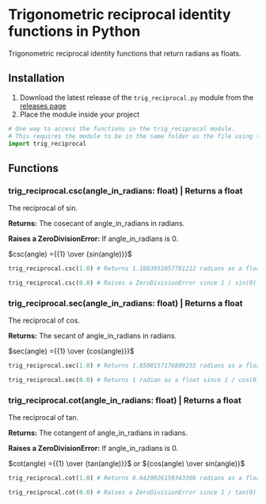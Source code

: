 # Trigonometric reciprocal identity functions in Python

Trigonometric reciprocal identity functions that return radians as floats.

## Installation

1. Download the latest release of the ```trig_reciprocal.py``` module from the [releases page](https://github.com/Synthird/trigonometric-reciprocal-identities/releases/tag/v1.0.1python)
2. Place the module inside your project

```Python
# One way to access the functions in the trig_reciprocal module.
# This requires the module to be in the same folder as the file using this code.
import trig_reciprocal
```

## Functions

### trig_reciprocal.csc(angle_in_radians: float) | Returns a float

The reciprocal of sin.

**Returns:** The cosecant of angle_in_radians in radians.

**Raises a ZeroDivisionError:** If angle_in_radians is 0.

$csc(angle) ={{1} \over {sin(angle)}}$

```Python
trig_reciprocal.csc(1.0) # Returns 1.1883951057781212 radians as a float.
```

```Python
trig_reciprocal.csc(0.0) # Raises a ZeroDivisionError since 1 / sin(0) = 1 / 0, which is undefined.
```

### trig_reciprocal.sec(angle_in_radians: float) | Returns a float

The reciprocal of cos.

**Returns:** The secant of angle_in_radians in radians.

$sec(angle) ={{1} \over {cos(angle)}}$

```Python
trig_reciprocal.sec(1.0) # Returns 1.8508157176809255 radians as a float.
```

```Python
trig_reciprocal.sec(0.0) # Returns 1 radian as a float since 1 / cos(0) = 1 / 1, which is 1.
```

### trig_reciprocal.cot(angle_in_radians: float) | Returns a float

The reciprocal of tan.

**Returns:** The cotangent of angle_in_radians in radians.

**Raises a ZeroDivisionError:** If angle_in_radians is 0.

$cot(angle) ={{1} \over {tan(angle)}}$ or ${cos(angle) \over sin(angle)}$

```Python
trig_reciprocal.cot(1.0) # Returns 0.6420926159343306 radians as a float.
```

```Python
trig_reciprocal.cot(0.0) # Raises a ZeroDivisionError since 1 / tan(0) = 1 / 0, which is undefined.
```
